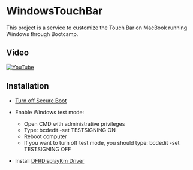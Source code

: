 # WindowsTouchBar
This project is a service to customize the Touch Bar on MacBook running Windows through Bootcamp.

## Video
[![YouTube](https://img.youtube.com/vi/rNw6GQztJYA/0.jpg)](https://www.youtube.com/watch?v=rNw6GQztJYA "YouTube")

## Installation

* [Turn off Secure Boot](https://support.apple.com/en-us/HT208198)
* Enable Windows test mode:
  * Open CMD with administrative privileges
  * Type: bcdedit -set TESTSIGNING ON
  * Reboot computer
  * If you want to turn off test mode, you should type: bcdedit -set TESTSIGNING OFF

* Install [DFRDisplayKm Driver](https://github.com/Naozumi520/DFRDisplayKm/releases)
